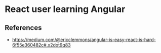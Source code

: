 # React user learning Angular


## References
- https://medium.com/@ericclemmons/angular-is-easy-react-is-hard-6f55e360482c#.x2dot9q83
